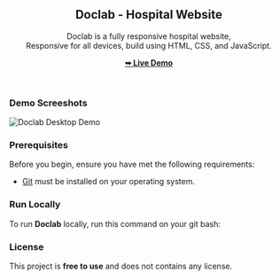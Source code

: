 <div align="center">
  


  <br />
  <br />

  <h2 align="center">Doclab - Hospital Website</h2>

  Doclab is a fully responsive hospital website, <br />Responsive for all devices, build using HTML, CSS, and JavaScript.

  <a href="https://codewithsadee.github.io/doclab/"><strong>➥ Live Demo</strong></a>

</div>

<br />

### Demo Screeshots

![Doclab Desktop Demo](./readme-images/desktop.png "Desktop Demo")

### Prerequisites

Before you begin, ensure you have met the following requirements:

* [Git](https://git-scm.com/downloads "Download Git") must be installed on your operating system.

### Run Locally

To run **Doclab** locally, run this command on your git bash:

### License

This project is **free to use** and does not contains any license.
